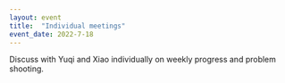 ```yaml
---
layout: event
title:  "Individual meetings"
event_date: 2022-7-18
---
```


Discuss with Yuqi and Xiao individually on weekly progress and problem shooting.